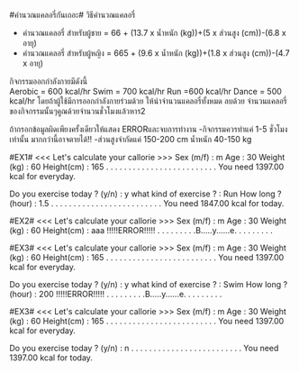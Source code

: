 #คำนวณแคลอรี่กันเถอะ#
วิธีคำนวณแคลอรี่
- คำนวณแคลอรี่ สำหรับผู้ชาย = 66 + (13.7 x น้ำหนัก (kg))+(5 x ส่วนสูง (cm))-(6.8 x อายุ)
- คำนวณแคลอรี่ สำหรับผู้หญิง = 665 + (9.6 x น้ำหนัก (kg))+(1.8 x ส่วนสูง (cm))-(4.7 x อายุ)

กิจกรรมออกกำลังกายมีดังนี้  
Aerobic = 600 kcal/hr
Swim = 700 kcal/hr
Run =600 kcal/hr
Dance = 500 kcal/hr
โดยถ้าผู้ใช้มีการออกกำลังกายร่วมด้วย ให้นำจำนวนแคลอรี่ทั้งหมด ลบด้วย จำนวนแคลอรี่ของกิจกรรมนั้นๆคูณด้วยจำนวนชั่วโมงแล้วหาร2

ถ้ากรอกข้อมูลผิดเพียงครั้งเดียวให้แสดง ERRORและจบการทำงาน
-กิจกรรมควรทำแค่ 1-5 ชั่วโมงเท่านั้น มากกว่านี้อาจตายได้!!
-ส่วนสูงจำกัดแค่ 150-200 cm น้ำหนัก 40-150 kg

#EX1#
<<< Let's calculate your callorie >>>
Sex (m/f) : m
Age : 30
Weight (kg) : 60
Height(cm) : 165
. . . . . . . . . . . . . . . . . . . . . . . . .
You need 1397.00 kcal for everyday.

Do you exercise today ? (y/n) : y
what kind of exercise ? : Run
How long ? (hour) : 1.5
. . . . . . . . . . . . . . . . . . . . . . . . .
You need 1847.00 kcal for today.


#EX2#
<<< Let's calculate your callorie >>>
Sex (m/f) : m
Age : 30
Weight (kg) : 60
Height(cm) : aaa
!!!!!ERROR!!!!!
. . . . . . . . .B.....y......e. . . . . . . . .


#EX3#
<<< Let's calculate your callorie >>>
Sex (m/f) : m
Age : 30
Weight (kg) : 60
Height(cm) : 165
. . . . . . . . . . . . . . . . . . . . . . . . .
You need 1397.00 kcal for everyday.

Do you exercise today ? (y/n) : y
what kind of exercise ? : Swim
How long ? (hour) : 200
!!!!!ERROR!!!!!
. . . . . . . . .B.....y......e. . . . . . . . .

#EX3#
<<< Let's calculate your callorie >>>
Sex (m/f) : m
Age : 30
Weight (kg) : 60
Height(cm) : 165
. . . . . . . . . . . . . . . . . . . . . . . . .
You need 1397.00 kcal for everyday.

Do you exercise today ? (y/n) : n
. . . . . . . . . . . . . . . . . . . . . . . . .
You need 1397.00 kcal for today.
